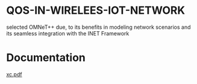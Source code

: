 # QOS-IN-WIRELEES-IOT-NETWORK
selected OMNeT++ due, to its benefits in modeling network scenarios and its seamless integration with the INET Framework
# Documentation 

[xc.pdf](https://github.com/user-attachments/files/18596952/xc.pdf)
